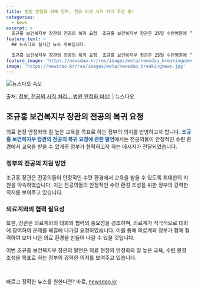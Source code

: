 ```yaml
---
title: 병원 안정화 위해 정부, 전공 의사 사직 처리 추진 중!
categories:
  - News
excerpt: >
  조규홍 보건복지부 장관의 전공의 복귀 요청  조규홍 보건복지부 장관은 25일 수련병원에 “복귀가 어려운 전공…
feature_text: >
  ## 뉴스다오 실시간 뉴스 속보입니다.

  조규홍 보건복지부 장관의 전공의 복귀 요청  조규홍 보건복지부 장관은 25일 수련병원에 “복귀가 어려운 전공…
feature_image: 'https://newsdao.kr/res/images/meta/newsdao_breakingnews.jpg'
image: 'https://newsdao.kr/res/images/meta/newsdao_breakingnews.jpg'
---
```


![뉴스다오 속보](https://newsdao.kr/res/images/meta/newsdao_breakingnews.jpg)

<p>출처: <a href="https://newsdao.kr/4425" rel="dofollow">정부, 전공의 사직 처리... 병원 안정화 비상!</a> | 뉴스다오</p>

<h2 data-ke-size="size26">조규홍 보건복지부 장관의 전공의 복귀 요청</h2>

의료 현장 안정화와 질 높은 교육을 목표로 하는 정부의 의지를 반영하고자 합니다. <b><span style="color: #1a5490;">조규홍 보건복지부 장관의 전공의 복귀 요청에 관한 발언</span></b>에서는 전공의들이 안정적인 수련 환경에서 교육을 받을 수 있게끔 정부가 협력하고자 하는 메시지가 전달되었습니다. 

<h3>정부의 전공의 지원 방안</h3>

조규홍 장관은 전공의들이 안정적인 수련 환경에서 교육을 받을 수 있도록 최대한의 지원을 약속하였습니다. 이는 전공의들의 안정적인 수련 환경 조성을 위한 정부의 강력한 의지를 보여주고 있습니다.

<h3>의료계와의 협력 필요성</h3>

또한, 장관은 의료계와의 대화와 협력의 중요성을 강조하며, 의료계가 적극적으로 대화에 참여하여 문제를 해결해 나가길 요청하였습니다. 이를 통해 의료계와 정부가 함께 협력하여 보다 나은 의료 환경을 만들어 나갈 수 있을 것입니다.

이번 조규홍 보건복지부 장관의 발언은 의료 현장의 안정화와 질 높은 교육, 수련 환경 조성을 목표로 하는 정부의 강력한 의지를 보여주고 있습니다.
<p data-ke-size="size16">&nbsp;</p> 

빠르고 정확한 뉴스를 원한다면? 바로, <a href="https://newsdao.kr" rel="dofollow">newsdao.kr</a>


